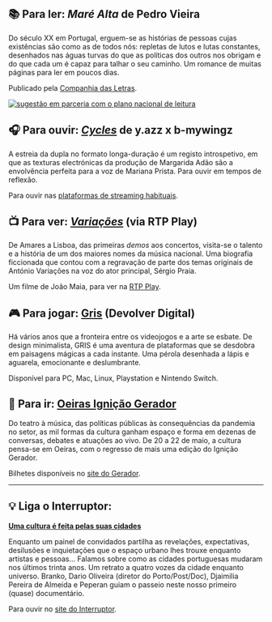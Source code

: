 ## 📚 Para ler: _Maré Alta_ de Pedro Vieira

Do século XX em Portugal, erguem-se as histórias de pessoas cujas existências são como as de todos nós: repletas de lutos e lutas constantes, desenhados nas águas turvas do que as políticas dos outros nos obrigam e do que cada um é capaz para talhar o seu caminho. Um romance de muitas páginas para ler em poucos dias.

Publicado pela [Companhia das Letras](https://www.gostodeler.pt/libros/mar-alta/MPT-001029).

[![sugestão em parceria com o plano nacional de leitura](https://buttondown.s3.amazonaws.com/images/8818cde2-d8d5-4843-8b7a-0405cf8454ad.png)](https://pnl2027.gov.pt/np4/home)

## 🎧 Para ouvir: _[Cycles](https://yazzbmywingzcycles.lnk.to/20Bq5IfDPR)_ de y.azz x b-mywingz

A estreia da dupla no formato longa-duração é um registo introspetivo, em que as texturas electrónicas da produção de Margarida Adão são a envolvência perfeita para a voz de Mariana Prista. Para ouvir em tempos de reflexão.

Para ouvir nas [plataformas de streaming habituais](https://yazzbmywingzcycles.lnk.to/20Bq5IfDPR).

## 📺 Para ver: _[Variações](https://www.rtp.pt/play/p8764/variacoes)_ (via RTP Play)

 De Amares a Lisboa, das primeiras _demos_ aos concertos, visita-se o talento e a história de um dos maiores nomes da música nacional. Uma biografia ficcionada que contou com a regravação de parte dos temas originais de António Variações na voz do ator principal, Sérgio Praia. 

Um filme de João Maia, para ver na [RTP Play](https://www.rtp.pt/play/p8764/variacoes).

## 🎮 Para jogar: [Gris](https://nomada.studio/) (Devolver Digital)

Há vários anos que a fronteira entre os videojogos e a arte se esbate. De design minimalista, GRIS é uma aventura de plataformas que se desdobra em paisagens mágicas a cada instante. Uma pérola desenhada a lápis e aguarela, emocionante e deslumbrante.

Disponível para PC, Mac, Linux, Playstation e Nintendo Switch.


## 🎡 Para ir: [Oeiras Ignição Gerador](https://gerador.eu/ignicao-2021/)

 Do teatro à música, das políticas públicas às consequências da pandemia no setor, as mil formas da cultura ganham espaço e forma em dezenas de conversas, debates e atuações ao vivo. De 20 a 22 de maio, a cultura pensa-se em Oeiras, com o regresso de mais uma edição do Ignição Gerador. 
 
 Bilhetes disponíveis no [site do Gerador](https://gerador.eu/ignicao-2021/).

---

## 💡 Liga o Interruptor:

**[Uma cultura é feita pelas suas cidades](https://interruptor.pt/podcasts/interruptor/uma-cultura-e-feita-pelas-suas-cidades)**

Enquanto um painel de convidados partilha as revelações, expectativas, desilusões e inquietações que o espaço urbano lhes trouxe enquanto artistas e pessoas... Falamos sobre como as cidades portuguesas mudaram nos últimos trinta anos. Um retrato a quatro vozes da cidade enquanto universo. Branko, Dario Oliveira (diretor do Porto/Post/Doc), Djaimilia Pereira de Almeida e Peperan guiam o passeio neste nosso primeiro (quase) documentário.

Para ouvir no [site do Interruptor](https://interruptor.pt/podcasts/interruptor/uma-cultura-e-feita-pelas-suas-cidades).
